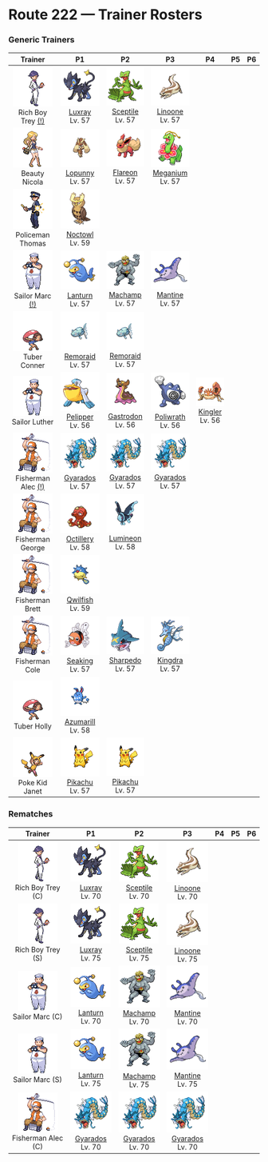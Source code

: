 # Route 222 — Trainer Rosters

### Generic Trainers

| Trainer | P1 | P2 | P3 | P4 | P5 | P6 |
|:-------:|:--:|:--:|:--:|:--:|:--:|:--:|
| ![Rich Boy Trey (!)](../../assets/trainers/rich_boy.png "Rich Boy Trey (!)")<br>Rich Boy Trey [(!)](#rematches) | ![Luxray](../../assets/sprites/luxray/front.gif "Luxray")<br>[Luxray](../../pokemon/luxray.md/)<br>Lv. 57 | ![Sceptile](../../assets/sprites/sceptile/front.gif "Sceptile")<br>[Sceptile](../../pokemon/sceptile.md/)<br>Lv. 57 | ![Linoone](../../assets/sprites/linoone/front.gif "Linoone")<br>[Linoone](../../pokemon/linoone.md/)<br>Lv. 57 |
| ![Beauty Nicola](../../assets/trainers/beauty.png "Beauty Nicola")<br>Beauty Nicola | ![Lopunny](../../assets/sprites/lopunny/front.gif "Lopunny")<br>[Lopunny](../../pokemon/lopunny.md/)<br>Lv. 57 | ![Flareon](../../assets/sprites/flareon/front.gif "Flareon")<br>[Flareon](../../pokemon/flareon.md/)<br>Lv. 57 | ![Meganium](../../assets/sprites/meganium/front.gif "Meganium")<br>[Meganium](../../pokemon/meganium.md/)<br>Lv. 57 |
| ![Policeman Thomas](../../assets/trainers/policeman.png "Policeman Thomas")<br>Policeman Thomas | ![Noctowl](../../assets/sprites/noctowl/front.gif "Noctowl")<br>[Noctowl](../../pokemon/noctowl.md/)<br>Lv. 59 |
| ![Sailor Marc (!)](../../assets/trainers/sailor.png "Sailor Marc (!)")<br>Sailor Marc [(!)](#rematches) | ![Lanturn](../../assets/sprites/lanturn/front.gif "Lanturn")<br>[Lanturn](../../pokemon/lanturn.md/)<br>Lv. 57 | ![Machamp](../../assets/sprites/machamp/front.gif "Machamp")<br>[Machamp](../../pokemon/machamp.md/)<br>Lv. 57 | ![Mantine](../../assets/sprites/mantine/front.gif "Mantine")<br>[Mantine](../../pokemon/mantine.md/)<br>Lv. 57 |
| ![Tuber Conner](../../assets/trainers/tuber.png "Tuber Conner")<br>Tuber Conner | ![Remoraid](../../assets/sprites/remoraid/front.gif "Remoraid")<br>[Remoraid](../../pokemon/remoraid.md/)<br>Lv. 57 | ![Remoraid](../../assets/sprites/remoraid/front.gif "Remoraid")<br>[Remoraid](../../pokemon/remoraid.md/)<br>Lv. 57 |
| ![Sailor Luther](../../assets/trainers/sailor.png "Sailor Luther")<br>Sailor Luther | ![Pelipper](../../assets/sprites/pelipper/front.gif "Pelipper")<br>[Pelipper](../../pokemon/pelipper.md/)<br>Lv. 56 | ![Gastrodon](../../assets/sprites/gastrodon/front.gif "Gastrodon")<br>[Gastrodon](../../pokemon/gastrodon.md/)<br>Lv. 56 | ![Poliwrath](../../assets/sprites/poliwrath/front.gif "Poliwrath")<br>[Poliwrath](../../pokemon/poliwrath.md/)<br>Lv. 56 | ![Kingler](../../assets/sprites/kingler/front.gif "Kingler")<br>[Kingler](../../pokemon/kingler.md/)<br>Lv. 56 |
| ![Fisherman Alec (!)](../../assets/trainers/fisherman.png "Fisherman Alec (!)")<br>Fisherman Alec [(!)](#rematches) | ![Gyarados](../../assets/sprites/gyarados/front.gif "Gyarados")<br>[Gyarados](../../pokemon/gyarados.md/)<br>Lv. 57 | ![Gyarados](../../assets/sprites/gyarados/front.gif "Gyarados")<br>[Gyarados](../../pokemon/gyarados.md/)<br>Lv. 57 | ![Gyarados](../../assets/sprites/gyarados/front.gif "Gyarados")<br>[Gyarados](../../pokemon/gyarados.md/)<br>Lv. 57 |
| ![Fisherman George](../../assets/trainers/fisherman.png "Fisherman George")<br>Fisherman George | ![Octillery](../../assets/sprites/octillery/front.gif "Octillery")<br>[Octillery](../../pokemon/octillery.md/)<br>Lv. 58 | ![Lumineon](../../assets/sprites/lumineon/front.gif "Lumineon")<br>[Lumineon](../../pokemon/lumineon.md/)<br>Lv. 58 |
| ![Fisherman Brett](../../assets/trainers/fisherman.png "Fisherman Brett")<br>Fisherman Brett | ![Qwilfish](../../assets/sprites/qwilfish/front.gif "Qwilfish")<br>[Qwilfish](../../pokemon/qwilfish.md/)<br>Lv. 59 |
| ![Fisherman Cole](../../assets/trainers/fisherman.png "Fisherman Cole")<br>Fisherman Cole | ![Seaking](../../assets/sprites/seaking/front.gif "Seaking")<br>[Seaking](../../pokemon/seaking.md/)<br>Lv. 57 | ![Sharpedo](../../assets/sprites/sharpedo/front.gif "Sharpedo")<br>[Sharpedo](../../pokemon/sharpedo.md/)<br>Lv. 57 | ![Kingdra](../../assets/sprites/kingdra/front.gif "Kingdra")<br>[Kingdra](../../pokemon/kingdra.md/)<br>Lv. 57 |
| ![Tuber Holly](../../assets/trainers/tuber.png "Tuber Holly")<br>Tuber Holly | ![Azumarill](../../assets/sprites/azumarill/front.gif "Azumarill")<br>[Azumarill](../../pokemon/azumarill.md/)<br>Lv. 58 |
| ![Poke Kid Janet](../../assets/trainers/poke_kid.png "Poke Kid Janet")<br>Poke Kid Janet | ![Pikachu](../../assets/sprites/pikachu/front.gif "Pikachu")<br>[Pikachu](../../pokemon/pikachu.md/)<br>Lv. 57 | ![Pikachu](../../assets/sprites/pikachu/front.gif "Pikachu")<br>[Pikachu](../../pokemon/pikachu.md/)<br>Lv. 57 |


### Rematches

| Trainer | P1 | P2 | P3 | P4 | P5 | P6 |
|:-------:|:--:|:--:|:--:|:--:|:--:|:--:|
| ![Rich Boy Trey (C)](../../assets/trainers/rich_boy.png "Rich Boy Trey (C)")<br>Rich Boy Trey (C) | ![Luxray](../../assets/sprites/luxray/front.gif "Luxray")<br>[Luxray](../../pokemon/luxray.md/)<br>Lv. 70 | ![Sceptile](../../assets/sprites/sceptile/front.gif "Sceptile")<br>[Sceptile](../../pokemon/sceptile.md/)<br>Lv. 70 | ![Linoone](../../assets/sprites/linoone/front.gif "Linoone")<br>[Linoone](../../pokemon/linoone.md/)<br>Lv. 70 |
| ![Rich Boy Trey (S)](../../assets/trainers/rich_boy.png "Rich Boy Trey (S)")<br>Rich Boy Trey (S) | ![Luxray](../../assets/sprites/luxray/front.gif "Luxray")<br>[Luxray](../../pokemon/luxray.md/)<br>Lv. 75 | ![Sceptile](../../assets/sprites/sceptile/front.gif "Sceptile")<br>[Sceptile](../../pokemon/sceptile.md/)<br>Lv. 75 | ![Linoone](../../assets/sprites/linoone/front.gif "Linoone")<br>[Linoone](../../pokemon/linoone.md/)<br>Lv. 75 |
| ![Sailor Marc (C)](../../assets/trainers/sailor.png "Sailor Marc (C)")<br>Sailor Marc (C) | ![Lanturn](../../assets/sprites/lanturn/front.gif "Lanturn")<br>[Lanturn](../../pokemon/lanturn.md/)<br>Lv. 70 | ![Machamp](../../assets/sprites/machamp/front.gif "Machamp")<br>[Machamp](../../pokemon/machamp.md/)<br>Lv. 70 | ![Mantine](../../assets/sprites/mantine/front.gif "Mantine")<br>[Mantine](../../pokemon/mantine.md/)<br>Lv. 70 |
| ![Sailor Marc (S)](../../assets/trainers/sailor.png "Sailor Marc (S)")<br>Sailor Marc (S) | ![Lanturn](../../assets/sprites/lanturn/front.gif "Lanturn")<br>[Lanturn](../../pokemon/lanturn.md/)<br>Lv. 75 | ![Machamp](../../assets/sprites/machamp/front.gif "Machamp")<br>[Machamp](../../pokemon/machamp.md/)<br>Lv. 75 | ![Mantine](../../assets/sprites/mantine/front.gif "Mantine")<br>[Mantine](../../pokemon/mantine.md/)<br>Lv. 75 |
| ![Fisherman Alec (C)](../../assets/trainers/fisherman.png "Fisherman Alec (C)")<br>Fisherman Alec (C) | ![Gyarados](../../assets/sprites/gyarados/front.gif "Gyarados")<br>[Gyarados](../../pokemon/gyarados.md/)<br>Lv. 70 | ![Gyarados](../../assets/sprites/gyarados/front.gif "Gyarados")<br>[Gyarados](../../pokemon/gyarados.md/)<br>Lv. 70 | ![Gyarados](../../assets/sprites/gyarados/front.gif "Gyarados")<br>[Gyarados](../../pokemon/gyarados.md/)<br>Lv. 70 |

